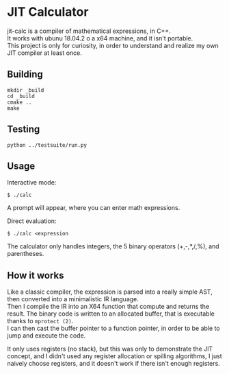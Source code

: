 # JIT Calculator

jit-calc is a compiler of mathematical expressions, in C++.  
It works with ubunu 18.04.2 o a x64 machine, and it isn't portable.  
This project is only for curiosity, in order to understand and realize my own JIT compiler at least once.  

## Building

```
mkdir _build
cd _build
cmake ..
make
```

## Testing

```
python ../testsuite/run.py
```

## Usage

Interactive mode:
```
$ ./calc
```

A prompt will appear, where you can enter math expressions.

Direct evaluation:
```
$ ./calc <expression
```

The calculator only handles integers, the 5 binary operators (+,-,*,/,%), and parentheses.


## How it works

Like a classic compiler, the expression is parsed into a really simple AST, then converted into a minimalistic IR language.  
Then I compile the IR into an X64 function that compute and returns the result. The binary code is written to an allocated buffer, that is executable thanks to `mprotect (2)`.  
I can then cast the buffer pointer to a function pointer, in order to be able to jump and execute the code.  

It only uses registers (no stack), but this was only to demonstrate the JIT concept, and I didn't used any register allocation or spilling algorithms, I just naively choose registers, and it doesn't work if there isn't enough registers.
